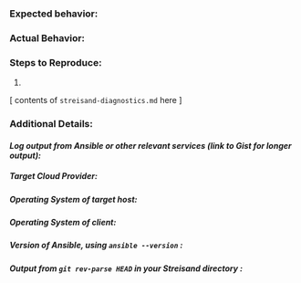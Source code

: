 <!--
Do you have a broad question? Are you suggesting a feature, e.g. a new VPN
service or cloud provider? If so, please create a new issue in the Streisand
Discussions repository instead:
https://github.com/jlund/streisand-discussions/issues/ 
-->

### Expected behavior:

### Actual Behavior:

### Steps to Reproduce:
1. 

<!--
If you have a `streisand-diagnostics.md` file in your Streisand directory please
paste its contents below. 
-->

[ contents of `streisand-diagnostics.md` here ]

<!--
If you *do not* have a `streisand-diagnostics.md` file to share, please answer 
the following questions below manually
-->
### Additional Details:
#### *Log output from Ansible or other relevant services (link to Gist for longer output):*
##### *Target Cloud Provider:*
##### *Operating System of target host:*
##### *Operating System of client:*
##### *Version of Ansible, using `ansible --version` :*
##### *Output from `git rev-parse HEAD` in your Streisand directory :*
